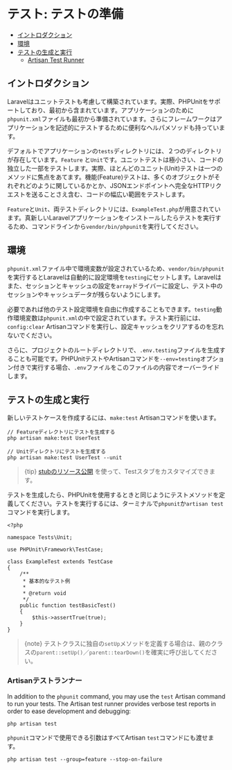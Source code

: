 # テスト: テストの準備

- [イントロダクション](#introduction)
- [環境](#environment)
- [テストの生成と実行](#creating-and-running-tests)
    - [Artisan Test Runner](#artisan-test-runner)

<a name="introduction"></a>
## イントロダクション

Laravelはユニットテストも考慮して構築されています。実際、PHPUnitをサポートしており、最初から含まれています。アプリケーションのために`phpunit.xml`ファイルも最初から準備されています。さらにフレームワークはアプリケーションを記述的にテストするために便利なヘルパメソッドも持っています。

デフォルトでアプリケーションの`tests`ディレクトリには、２つのディレクトリが存在しています。`Feature` と`Unit`です。ユニットテストは極小さい、コードの独立した一部をテストします。実際、ほとんどのユニット(Unit)テストは一つのメソッドに焦点をあてます。機能(Feature)テストは、多くのオブジェクトがそれぞれどのように関しているかとか、JSONエンドポイントへ完全なHTTPリクエストを送ることさえ含む、コードの幅広い範囲をテストします。

`Feature`と`Unit`、両テストディレクトリには、`ExampleTest.php`が用意されています。真新しいLaravelアプリケーションをインストールしたらテストを実行するため、コマンドラインから`vendor/bin/phpunit`を実行してください。

<a name="environment"></a>
## 環境

`phpunit.xml`ファイル中で環境変数が設定されているため、`vendor/bin/phpunit`を実行するとLaravelは自動的に設定環境を`testing`にセットします。Laravelはまた、セッションとキャッシュの設定を`array`ドライバーに設定し、テスト中のセッションやキャッシュデータが残らないようにします。

必要であれば他のテスト設定環境を自由に作成することもできます。`testing`動作環境変数は`phpunit.xml`の中で設定されています。テスト実行前には、`config:clear` Artisanコマンドを実行し、設定キャッシュをクリアするのを忘れないでください。

さらに、プロジェクトのルートディレクトリで、`.env.testing`ファイルを生成することも可能です。PHPUnitテストやArtisanコマンドを`--env=testing`オプション付きで実行する場合、`.env`ファイルをこのファイルの内容でオーバーライドします。

<a name="creating-and-running-tests"></a>
## テストの生成と実行

新しいテストケースを作成するには、`make:test` Artisanコマンドを使います。

    // Featureディレクトリにテストを生成する
    php artisan make:test UserTest

    // Unitディレクトリにテストを生成する
    php artisan make:test UserTest --unit

> {tip} [stubのリソース公開](/docs/{{version}}/artisan#stub-customization) を使って、Testスタブをカスタマイズできます。

テストを生成したら、PHPUnitを使用するときと同じようにテストメソッドを定義してください。テストを実行するには、ターミナルで`phpunit`か`artisan test`コマンドを実行します。

    <?php

    namespace Tests\Unit;

    use PHPUnit\Framework\TestCase;

    class ExampleTest extends TestCase
    {
        /**
         * 基本的なテスト例
         *
         * @return void
         */
        public function testBasicTest()
        {
            $this->assertTrue(true);
        }
    }

> {note} テストクラスに独自の`setUp`メソッドを定義する場合は、親のクラスの`parent::setUp()`／`parent::tearDown()`を確実に呼び出してください。

<a name="artisan-test-runner"></a>
### Artisanテストランナー

In addition to the `phpunit` command, you may use the `test` Artisan command to run your tests. The Artisan test runner provides verbose test reports in order to ease development and debugging:

    php artisan test

`phpunit`コマンドで使用できる引数はすべてArtisan `test`コマンドにも渡せます。

    php artisan test --group=feature --stop-on-failure
